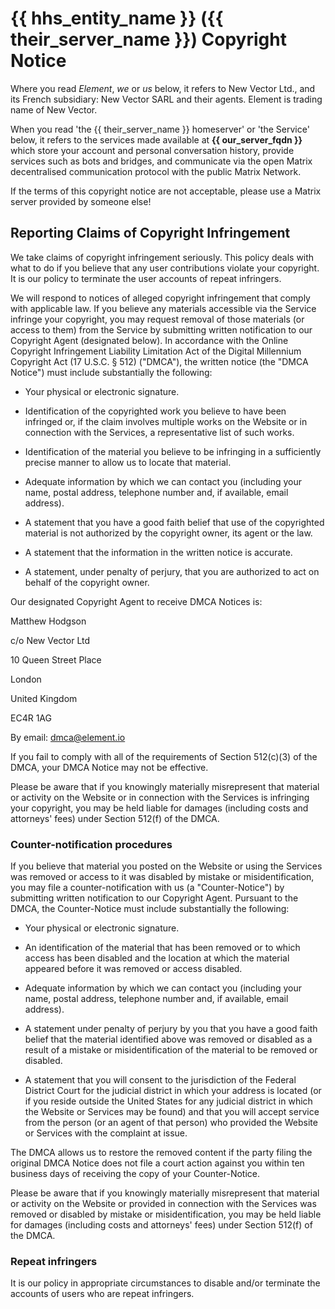 # {{ hhs_entity_name }} ({{ their_server_name }}) Copyright Notice

Where you read *Element*, *we* or *us* below, it refers to New Vector Ltd., and its French subsidiary: New Vector SARL and their agents. Element is trading name of New Vector.

When you read 'the {{ their_server_name }} homeserver' or 'the Service' below, it refers to the services made available at **{{ our_server_fqdn }}** which store your account and personal conversation history, provide services such as bots and bridges, and communicate via the open Matrix decentralised communication protocol with the public Matrix Network.

If the terms of this copyright notice are not acceptable, please use a Matrix server provided by someone else!

## Reporting Claims of Copyright Infringement

We take claims of copyright infringement seriously. This policy deals with what to do if you believe that any user contributions violate your copyright. It is our policy to terminate the user accounts of repeat infringers.

We will respond to notices of alleged copyright infringement that comply with applicable law. If you believe any materials accessible via the Service infringe your copyright, you may request removal of those materials (or access to them) from the Service by submitting written notification to our Copyright Agent (designated below). In accordance with the Online Copyright Infringement Liability Limitation Act of the Digital Millennium Copyright Act (17 U.S.C. § 512) ("DMCA"), the written notice (the "DMCA Notice") must include substantially the following:

*   Your physical or electronic signature.
    
*   Identification of the copyrighted work you believe to have been infringed or, if the claim involves multiple works on the Website or in connection with the Services, a representative list of such works.
    
*   Identification of the material you believe to be infringing in a sufficiently precise manner to allow us to locate that material.
    
*   Adequate information by which we can contact you (including your name, postal address, telephone number and, if available, email address).
    
*   A statement that you have a good faith belief that use of the copyrighted material is not authorized by the copyright owner, its agent or the law.
    
*   A statement that the information in the written notice is accurate.
    
*   A statement, under penalty of perjury, that you are authorized to act on behalf of the copyright owner.
    

Our designated Copyright Agent to receive DMCA Notices is:

Matthew Hodgson

c/o New Vector Ltd

10 Queen Street Place

London

United Kingdom

EC4R 1AG

By email: [dmca@element.io](mailto:dmca@element.io)

If you fail to comply with all of the requirements of Section 512(c)(3) of the DMCA, your DMCA Notice may not be effective.

Please be aware that if you knowingly materially misrepresent that material or activity on the Website or in connection with the Services is infringing your copyright, you may be held liable for damages (including costs and attorneys' fees) under Section 512(f) of the DMCA.

### Counter-notification procedures

If you believe that material you posted on the Website or using the Services was removed or access to it was disabled by mistake or misidentification, you may file a counter-notification with us (a "Counter-Notice") by submitting written notification to our Copyright Agent. Pursuant to the DMCA, the Counter-Notice must include substantially the following:

*   Your physical or electronic signature.
    
*   An identification of the material that has been removed or to which access has been disabled and the location at which the material appeared before it was removed or access disabled.
    
*   Adequate information by which we can contact you (including your name, postal address, telephone number and, if available, email address).
    
*   A statement under penalty of perjury by you that you have a good faith belief that the material identified above was removed or disabled as a result of a mistake or misidentification of the material to be removed or disabled.
    
*   A statement that you will consent to the jurisdiction of the Federal District Court for the judicial district in which your address is located (or if you reside outside the United States for any judicial district in which the Website or Services may be found) and that you will accept service from the person (or an agent of that person) who provided the Website or Services with the complaint at issue.
    

The DMCA allows us to restore the removed content if the party filing the original DMCA Notice does not file a court action against you within ten business days of receiving the copy of your Counter-Notice.

Please be aware that if you knowingly materially misrepresent that material or activity on the Website or provided in connection with the Services was removed or disabled by mistake or misidentification, you may be held liable for damages (including costs and attorneys' fees) under Section 512(f) of the DMCA.

### Repeat infringers

It is our policy in appropriate circumstances to disable and/or terminate the accounts of users who are repeat infringers.